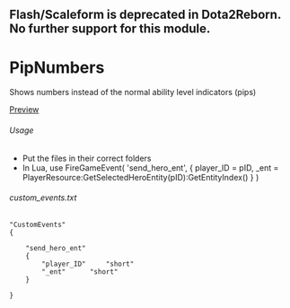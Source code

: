 ## Flash/Scaleform is deprecated in Dota2Reborn. No further support for this module.

# PipNumbers

Shows numbers instead of the normal ability level indicators (pips)

[Preview](http://puu.sh/gb6ND/750caed197.jpg)

###### Usage

* Put the files in their correct folders
* In Lua, use FireGameEvent( 'send_hero_ent', { player_ID = pID, _ent = PlayerResource:GetSelectedHeroEntity(pID):GetEntityIndex() } )

###### custom_events.txt

```
"CustomEvents"
{
	
	"send_hero_ent"
	{
		"player_ID"		"short"
		"_ent"		"short"
	}
	
}
```
